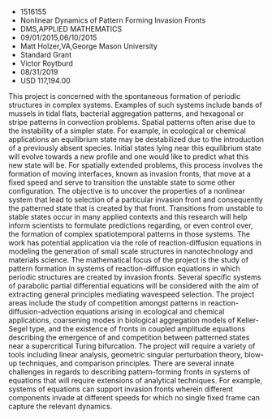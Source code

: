 
* 1516155
* Nonlinear Dynamics of Pattern Forming Invasion Fronts
* DMS,APPLIED MATHEMATICS
* 09/01/2015,06/10/2015
* Matt Holzer,VA,George Mason University
* Standard Grant
* Victor Roytburd
* 08/31/2019
* USD 117,194.00

This project is concerned with the spontaneous formation of periodic structures
in complex systems. Examples of such systems include bands of mussels in tidal
flats, bacterial aggregation patterns, and hexagonal or stripe patterns in
convection problems. Spatial patterns often arise due to the instability of a
simpler state. For example, in ecological or chemical applications an
equilibrium state may be destabilized due to the introduction of a previously
absent species. Initial states lying near this equilibrium state will evolve
towards a new profile and one would like to predict what this new state will be.
For spatially extended problems, this process involves the formation of moving
interfaces, known as invasion fronts, that move at a fixed speed and serve to
transition the unstable state to some other configuration. The objective is to
uncover the properties of a nonlinear system that lead to selection of a
particular invasion front and consequently the patterned state that is created
by that front. Transitions from unstable to stable states occur in many applied
contexts and this research will help inform scientists to formulate predictions
regarding, or even control over, the formation of complex spatiotemporal
patterns in those systems. The work has potential application via the role of
reaction-diffusion equations in modeling the generation of small scale
structures in nanotechnology and materials science. The mathematical focus of
the project is the study of pattern formation in systems of reaction-diffusion
equations in which periodic structures are created by invasion fronts. Several
specific systems of parabolic partial differential equations will be considered
with the aim of extracting general principles mediating wavespeed selection. The
project areas include the study of competition amongst patterns in reaction-
diffusion-advection equations arising in ecological and chemical applications,
coarsening modes in biological aggregation models of Keller-Segel type, and the
existence of fronts in coupled amplitude equations describing the emergence of
and competition between patterned states near a supercritical Turing
bifurcation. The project will require a variety of tools including linear
analysis, geometric singular perturbation theory, blow-up techniques, and
comparison principles. There are several innate challenges in regards to
describing pattern-forming fronts in systems of equations that will require
extensions of analytical techniques. For example, systems of equations can
support invasion fronts wherein different components invade at different speeds
for which no single fixed frame can capture the relevant dynamics.
